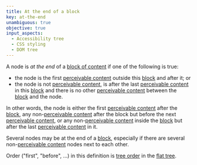 ```yaml
---
title: At the end of a block
key: at-the-end
unambiguous: true
objective: true
input_aspects:
  - Accessibility tree
  - CSS styling
  - DOM tree
---
```


A node is _at the end_ of a [block of content][block] if one of the following is true:

- the node is the first [perceivable content][] outside this [block][] and after it; or
- the node is not [perceivable content][], is after the last [perceivable content][] in this [block][] and there is no other [perceivable content][] between the [block][] and the node.

In other words, the node is either the first [perceivable content][] after the [block][], any non-[perceivable content][] after the block but before the next [perceivable content][], or any non-[perceivable content][] inside the [block][] but after the last [perceivable content][] in it.

Several nodes may be at the end of a [block][], especially if there are several non-[perceivable content][] nodes next to each other.

Order ("first", "before", …) in this definition is [tree order][] in the [flat tree][].

[block]: #block-of-content 'Definition of Block of Content'
[flat tree]: https://drafts.csswg.org/css-scoping/#flat-tree 'CSS Definition of Flat Tree'
[perceivable content]: #perceivable-content 'Definition of Perceivable Content'
[tree order]: https://dom.spec.whatwg.org/#concept-tree-order 'DOM specification of Tree Order'
